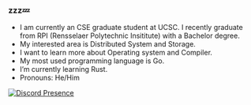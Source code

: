 ### zzz💤

- I am currently an CSE graduate student at UCSC. I recently graduate from RPI (Rensselaer Polytechnic Insititute) with a Bachelor degree.
- My interested area is Distributed System and Storage.
- I want to learn more about Operating system and Compiler.
- My most used programming language is Go.
- I’m currently learning Rust.
- Pronouns: He/Him

[![Discord Presence](https://lanyard.cnrad.dev/api/492898157357957130?theme=dark&bg=a4692f&animated=true&idleMessage=zzzzz&borderRadius=30px)](https://discord.com/users/492898157357957130)
